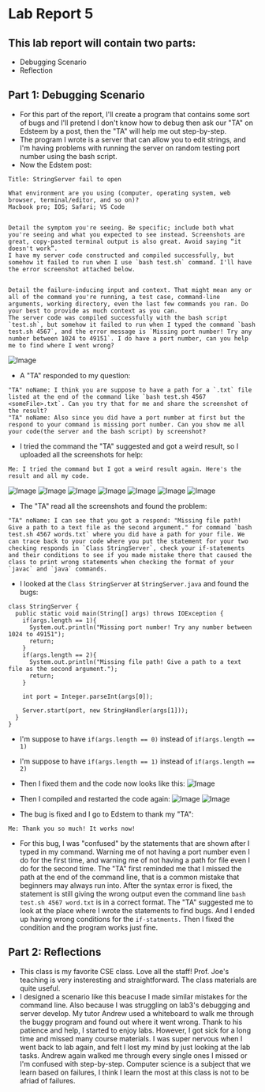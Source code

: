 # Lab Report 5
## This lab report will contain two parts:
* Debugging Scenario
* Reflection

## Part 1: Debugging Scenario
* For this part of the report, I'll create a program that contains some sort of bugs and I'll pretend I don't know how to debug then ask our "TA" on Edsteem by a post, then the "TA" will help me out step-by-step.
* The program I wrote is a server that can allow you to edit strings, and I'm having problems with running the server on random testing port number using the bash script.
* Now the Edstem post:

```
Title: StringServer fail to open

What environment are you using (computer, operating system, web browser, terminal/editor, and so on)?
Macbook pro; IOS; Safari; VS Code


Detail the symptom you're seeing. Be specific; include both what you're seeing and what you expected to see instead. Screenshots are great, copy-pasted terminal output is also great. Avoid saying “it doesn't work”.
I have my server code constructed and compiled successfully, but somehow it failed to run when I use `bash test.sh` command. I'll have the error screenshot attached below.


Detail the failure-inducing input and context. That might mean any or all of the command you're running, a test case, command-line arguments, working directory, even the last few commands you ran. Do your best to provide as much context as you can.
The server code was compiled successfully with the bash script `test.sh`, but somehow it failed to run when I typed the command `bash test.sh 4567`, and the error message is `Missing port number! Try any number between 1024 to 49151`. I do have a port number, can you help me to find where I went wrong?
```
![Image](bash1.png)

* A "TA" responded to my question:

```
"TA" noName: I think you are suppose to have a path for a `.txt` file listed at the end of the command like `bash test.sh 4567 <someFile>.txt`. Can you try that for me and share the screenshot of the result?
"TA" noName: Also since you did have a port number at first but the respond to your command is missing port number. Can you show me all your code(the server and the bash script) by screenshot? 
```

* I tried the command the "TA" suggested and got a weird result, so I uploaded all the screenshots for help:

```
Me: I tried the command but I got a weird result again. Here's the result and all my code.
```
![Image](bash2.png)
![Image](b1.png)
![Image](b4.png)
![Image](b2.png)
![Image](b3.png)
![Image](bash.png)
![Image](words.png)

* The "TA" read all the screenshots and found the problem:

```
"TA" noName: I can see that you got a respond: "Missing file path! Give a path to a text file as the second argument." for command `bash test.sh 4567 words.txt` where you did have a path for your file. We can trace back to your code where you put the statement for your two checking responds in `Class StringServer`, check your if-statements and their conditions to see if you made mistake there that caused the class to print wrong statements when checking the format of your `javac` and `java` commands.
```

* I looked at the `Class StringServer` at `StringServer.java` and found the bugs:

```
class StringServer {
  public static void main(String[] args) throws IOException {
    if(args.length == 1){
      System.out.println("Missing port number! Try any number between 1024 to 49151");
      return;
    }
    if(args.length == 2){
      System.out.println("Missing file path! Give a path to a text file as the second argument.");
      return;
    }

    int port = Integer.parseInt(args[0]);

    Server.start(port, new StringHandler(args[1]));
  }
}
```
* I'm suppose to have `if(args.length == 0)` instead of `if(args.length == 1)`
* I'm suppose to have `if(args.length == 1)` instead of `if(args.length == 2)`
* Then I fixed them and the code now looks like this:
![Image](fix.png)
* Then I compiled and restarted the code again:
![Image](final.png)
![Image](bash.png)

* The bug is fixed and I go to Edstem to thank my "TA":
```
Me: Thank you so much! It works now!
```

* For this bug, I was "confused" by the statements that are shown after I typed in my command. Warning me of not having a port number even I do for the first time, and warning me of not having a path for file even I do for the second time. The "TA" first reminded me that I missed the path at the end of the command line, that is a common mistake that beginners may always run into. After the syntax error is fixed, the statement is still giving the wrong output even the command line `bash test.sh 4567 word.txt` is in a correct format. The "TA" suggested me to look at the place where I wrote the statements to find bugs. And I ended up having wrong conditions for the `if-statments.` Then I fixed the condition and the program works just fine.

## Part 2: Reflections
* This class is my favorite CSE class. Love all the staff! Prof. Joe's teaching is very insteresting and straightforward. The class materials are quite useful.
* I designed a scenario like this beacuse I made similar mistakes for the command line. Also because I was struggling on lab3's debugging and server develop. My tutor Andrew used a whiteboard to walk me through the buggy program and found out where it went wrong. Thank to his patience and help, I started to enjoy labs. However, I got sick for a long time and missed many course materials. I was super nervous when I went back to lab again, and felt I lost my mind by just looking at the lab tasks. Andrew again walked me through every single ones I missed or I'm confused with step-by-step. Computer science is a subject that we learn based on failures, I think I learn the most at this class is not to be afriad of failures.


